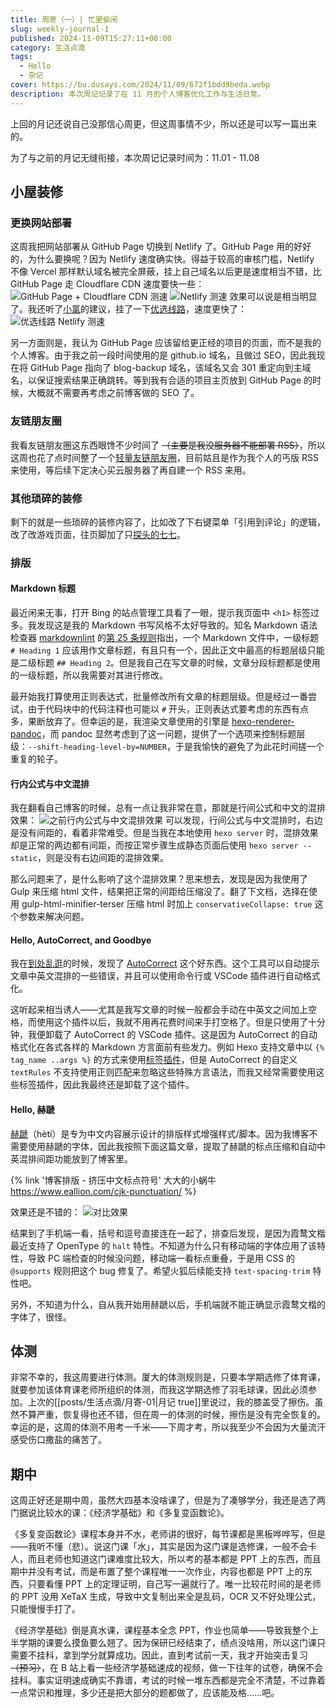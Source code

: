 ```yaml
---
title: 周寄（一）| 忙里偷闲
slug: weekly-journal-1
published: 2024-11-09T15:27:11+08:00
category: 生活点滴
tags:
  - Hello
  - 杂记
cover: https://bu.dusays.com/2024/11/09/672f1bdd9beda.webp
description: 本次周记记录了在 11 月的个人博客优化工作与生活日常。
---
```


上回的月记还说自己没那信心周更，但这周事情不少，所以还是可以写一篇出来的。

为了与之前的月记无缝衔接，本次周记记录时间为：11.01 - 11.08

## 小屋装修

### 更换网站部署

这周我把网站部署从 GitHub Page 切换到 Netlify 了。GitHub Page 用的好好的，为什么要换呢？因为 Netlify 速度确实快。得益于较高的审核门槛，Netlify 不像 Vercel 那样默认域名被完全屏蔽，挂上自己域名以后更是速度相当不错，比 GitHub Page 走 Cloudflare CDN 速度要快一些：
![GitHub Page + Cloudflare CDN 测速](https://bu.dusays.com/2024/11/04/6728b30a4e18b.webp)
![Netlify 测速](https://bu.dusays.com/2024/11/04/6728b4497b071.webp)
效果可以说是相当明显了。我还听了[小氯](https://chlo.is/)的建议，挂了一下[优选线路](https://github.com/xingpingcn/enhanced-FaaS-in-China)，速度更快了：
![优选线路 Netlify 测速](https://bu.dusays.com/2024/11/05/6729d69e32209.webp)

另一方面则是，我认为 GitHub Page 应该留给更正经的项目的页面，而不是我的个人博客。由于我之前一段时间使用的是 github.io 域名，且做过 SEO，因此我现在将 GitHub Page 指向了 blog-backup 域名，该域名又会 301 重定向到主域名，以保证搜索结果正确跳转。等到我有合适的项目主页放到 GitHub Page 的时候，大概就不需要再考虑之前博客做的 SEO 了。

### 友链朋友圈

我看友链朋友圈这东西眼馋不少时间了 ~~（主要是我没服务器不能部署 RSS）~~，所以这周也花了点时间整了一个[轻量友链朋友圈](https://github.com/willow-god/Friend-Circle-Lite)，目前姑且是作为我个人的丐版 RSS 来使用，等后续下定决心买云服务器了再自建一个 RSS 来用。

### 其他琐碎的装修

剩下的就是一些琐碎的装修内容了，比如改了下右键菜单「引用到评论」的逻辑，改了改游戏页面，往页脚加了只[探头的七七](https://bu.dusays.com/2024/11/05/6729fd1e96b9d.webp)。

### 排版

#### Markdown 标题

最近闲来无事，打开 Bing 的站点管理工具看了一眼，提示我页面中 `<h1>` 标签过多。我发现这是我的 Markdown 书写风格不太好导致的。知名 Markdown 语法检查器 [markdownlint](https://github.com/DavidAnson/markdownlint) 的[第 25 条规则](https://github.com/DavidAnson/markdownlint/blob/main/doc/Rules.md#md025---multiple-top-level-headings-in-the-same-document)指出，一个 Markdown 文件中，一级标题 `# Heading 1` 应该用作文章标题，有且只有一个，因此正文中最高的标题层级只能是二级标题 `## Heading 2`。但是我自己在写文章的时候，文章分段标题都是使用的一级标题，所以我需要对其进行修改。

最开始我打算使用正则表达式，批量修改所有文章的标题层级。但是经过一番尝试，由于代码块中的代码注释也可能以 `#` 开头，正则表达式要考虑的东西有点多，果断放弃了。但幸运的是，我渲染文章使用的引擎是 [hexo-renderer-pandoc](https://github.com/hexojs/hexo-renderer-pandoc)，而 pandoc 显然考虑到了这一问题，提供了一个选项来控制标题层级：`--shift-heading-level-by=NUMBER`，于是我愉快的避免了为此花时间搓一个重复的轮子。

#### 行内公式与中文混排

我在翻看自己博客的时候，总有一点让我非常在意，那就是行间公式和中文的混排效果：
![之前行内公式与中文混排效果](https://bu.dusays.com/2024/11/06/672b07ea23dc0.png)
可以发现，行间公式与中文混排时，右边是没有间距的，看着非常难受。但是当我在本地使用 `hexo server` 时，混排效果却是正常的两边都有间距，而按正常步骤生成静态页面后使用 `hexo server --static`，则是没有右边间距的混排效果。

那么问题来了，是什么影响了这个混排效果？思来想去，发现是因为我使用了 Gulp 来压缩 html 文件，结果把正常的间距给压缩没了。翻了下文档，选择在使用 gulp-html-minifier-terser 压缩 html 时加上 `conservativeCollapse: true` 这个参数来解决问题。

#### Hello, AutoCorrect, and Goodbye

我在[到处乱逛](https://www.eallion.com/cjk-punctuation/)的时候，发现了 [AutoCorrect](https://github.com/huacnlee/autocorrect) 这个好东西。这个工具可以自动提示文章中英文混排的一些错误，并且可以使用命令行或 VSCode 插件进行自动格式化。

这听起来相当诱人——尤其是我写文章的时候一般都会手动在中英文之间加上空格，而使用这个插件以后，我就不用再花费时间来手打空格了。但是只使用了十分钟，我便卸载了 AutoCorrect 的 VSCode 插件。这是因为 AutoCorrect 的自动格式化在各式各样的 Markdown 方言面前有些发力。例如 Hexo 支持文章中以 `{% tag_name ..args %}` 的方式来使用[标签插件](https://hexo.io/zh-cn/docs/tag-plugins)，但是 AutoCorrect 的自定义 `textRules` 不支持使用正则匹配来忽略这些特殊方言语法，而我又经常需要使用这些标签插件，因此我最终还是卸载了这个插件。

#### Hello, 赫蹏

[赫蹏](https://github.com/sivan/heti)（hètí）是专为中文内容展示设计的排版样式增强样式/脚本。因为我博客不需要使用赫蹏的字体，因此我按照下面这篇文章，提取了赫蹏的标点压缩和自动中英混排间距功能放到了博客里。

{% link '博客排版 - 挤压中文标点符号' 大大的小蜗牛 https://www.eallion.com/cjk-punctuation/ %}

效果还是不错的：
![对比效果](https://bu.dusays.com/2024/11/06/672b1602b5f55.png)

结果到了手机端一看，括号和逗号直接连在一起了，排查后发现，是因为霞鹜文楷最近支持了 OpenType 的 `halt` 特性。不知道为什么只有移动端的字体应用了该特性，导致 PC 端检查的时候没问题，移动端一看标点重叠，于是用 CSS 的 `@supports` 规则把这个 bug 修复了。希望火狐后续能支持 `text-spacing-trim` 特性吧。

另外，不知道为什么，自从我开始用赫蹏以后，手机端就不能正确显示霞鹜文楷的字体了，很怪。

## 体测

非常不幸的，我这周要进行体测。厦大的体测规则是，只要本学期选修了体育课，就要参加该体育课老师所组织的体测，而我这学期选修了羽毛球课，因此必须参加。上次的[[posts/生活点滴/月寄-01|月记 true]]里说过，我的膝盖受了擦伤。虽然不算严重，恢复得也还不错，但在周一的体测的时候，擦伤是没有完全恢复的。幸运的是，这周的体测不用考一千米——下周才考，所以我至少不会因为大量流汗感受伤口撒盐的痛苦了。

## 期中

这周正好还是期中周，虽然大四基本没啥课了，但是为了凑够学分，我还是选了两门据说比较水的课：《经济学基础》和《多复变函数论》。

《多复变函数论》课程本身并不水，老师讲的很好，每节课都是黑板哗哗写，但是——我听不懂（悲）。说这门课「水」，其实是因为这门课是选修课，一般不会卡人，而且老师也知道这门课难度比较大，所以考的基本都是 PPT 上的东西，而且期中并没有考试，而是布置了整个课程唯一一次作业，内容也都是 PPT 上的东西，只要看懂 PPT 上的定理证明，自己写一遍就行了。唯一比较花时间的是老师的 PPT 没用 XeTaX 生成，导致中文复制出来全是乱码，OCR 又不好处理公式，只能慢慢手打了。

《经济学基础》倒是真水课，课程基本全念 PPT，作业也简单——导致我整个上半学期的课要么摸鱼要么翘了。因为保研已经结束了，绩点没啥用，所以这门课只需要不挂科，拿到学分就算成功。因此，直到考试前一天，我才开始突击复习 ~~（预习）~~，在 B 站上看一些经济学基础速成的视频，做一下往年的试卷，确保不会挂科。事实证明速成确实不靠谱，考试的时候一堆东西都是完全不清楚，不过靠着一点常识和推理，多少还是把大部分的题都做了，应该能及格……吧。
